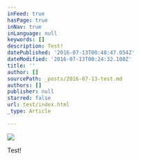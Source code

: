 ```yaml
---
inFeed: true
hasPage: true
inNav: true
inLanguage: null
keywords: []
description: Test!
datePublished: '2016-07-13T00:48:47.054Z'
dateModified: '2016-07-13T00:24:32.100Z'
title: ''
author: []
sourcePath: _posts/2016-07-13-test.md
authors: []
publisher: null
starred: false
url: test/index.html
_type: Article

---
```

![](https://the-grid-user-content.s3-us-west-2.amazonaws.com/2b6b8bc6-70b9-4b96-9b88-9980c8e3f4c6.jpg)

Test!